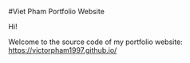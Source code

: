 #Viet Pham Portfolio Website

Hi!

Welcome to the source code of my portfolio website:
https://victorpham1997.github.io/
